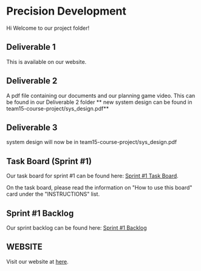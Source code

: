 # Precision Development

Hi Welcome to our project folder!

## Deliverable 1

This is available on our website.

## Deliverable 2

A pdf file containing our documents and our planning game video.
This can be found in our Deliverable 2 folder
          ** new system design can be found in team15-course-project/sys_design.pdf**
## Deliverable 3
  system design will now be in team15-course-project/sys_design.pdf

## Task Board (Sprint #1)

Our task board for sprint #1 can be found here: [Sprint #1 Task Board](https://trello.com/b/bA6DMjMR/sprint-1-task-board-precision-development#).

On the task board, please read the information on "How to use this board" card under the "INSTRUCTIONS" list.

## Sprint #1 Backlog

Our sprint backlog can be found here: [Sprint #1 Backlog](https://docs.google.com/spreadsheets/d/1x4ZO0lsaXktc8lxdIhvAAT5QEFSecOz8eK0PieLRWok/edit?pli=1#gid=0)

## WEBSITE

Visit our website at [here](http://precision-dev.com/).

